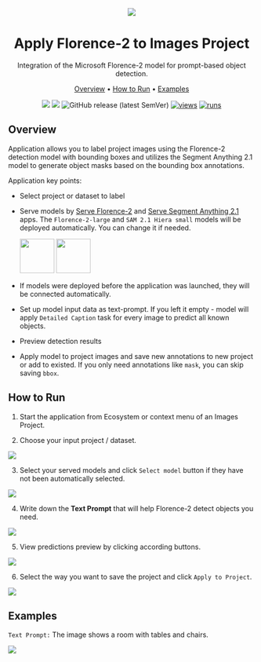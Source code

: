<div align="center" markdown>
<img src="https://github.com/user-attachments/assets/42f08187-a610-49a9-9377-5f49853049e0" />

# Apply Florence-2 to Images Project

Integration of the Microsoft Florence-2 model for prompt-based object detection.

<p align="center">
  <a href="#Overview">Overview</a> •
  <a href="#How-to-Run">How to Run</a> •
  <a href="#Examples">Examples</a>
</p>

[![](https://img.shields.io/badge/supervisely-ecosystem-brightgreen)](https://ecosystem.supervisely.com/apps/supervisely-ecosystem/apply-florence-2-to-images-project)
[![](https://img.shields.io/badge/slack-chat-green.svg?logo=slack)](https://supervisely.com/slack)
![GitHub release (latest SemVer)](https://img.shields.io/github/v/release/supervisely-ecosystem/apply-florence-2-to-images-project)
[![views](https://app.supervisely.com/img/badges/views/supervisely-ecosystem/apply-florence-2-to-images-project.png)](https://supervisely.com)
[![runs](https://app.supervisely.com/img/badges/runs/supervisely-ecosystem/apply-florence-2-to-images-project.png)](https://supervisely.com)

</div>

## Overview

Application allows you to label project images using the Florence-2 detection model with bounding boxes and utilizes the Segment Anything 2.1 model to generate object masks based on the bounding box annotations.

Application key points:

- Select project or dataset to label
- Serve models by [Serve Florence-2](https://ecosystem.supervisely.com/apps/serve-florence-2) and [Serve Segment Anything 2.1](https://ecosystem.supervisely.com/apps/serve-segment-anything-2) apps. The `Florence-2-large` and `SAM 2.1 Hiera small` models will be deployed automatically. You can change it if needed.

  <img data-key="sly-module-link" data-module-slug="supervisely-ecosystem/serve-florence-2" src="https://user-images.githubusercontent.com/placeholder" height="70px" margin-bottom="20px"/>

  <img data-key="sly-module-link" data-module-slug="supervisely-ecosystem/serve-segment-anything-2" src="https://user-images.githubusercontent.com/placeholder" height="70px" margin-bottom="20px"/>

- If models were deployed before the application was launched, they will be connected automatically.
- Set up model input data as text-prompt. If you left it empty - model will apply `Detailed Caption` task for every image to predict all known objects.
- Preview detection results
- Apply model to project images and save new annotations to new project or add to existed. If you only need annotations like `mask`, you can skip saving `bbox`.

## How to Run

1. Start the application from Ecosystem or context menu of an Images Project.

2. Choose your input project / dataset.

<img src="https://github.com/user-attachments/assets/7245ce39-5935-4cba-a1fb-a1cf1640ffbf" />

3. Select your served models and click `Select model` button if they have not been automatically selected.

<img src="https://github.com/user-attachments/assets/ed22476d-831b-415e-b7f8-6aa5cb83d713" />

4. Write down the **Text Prompt** that will help Florence-2 detect objects you need.

<img src="https://github.com/user-attachments/assets/f61070cb-5538-44d6-b00d-cbf56c01e416" />

5. View predictions preview by clicking according buttons.

<img src="https://github.com/user-attachments/assets/68f08021-7ef8-45bd-b4fe-de8e996cb1a2" />

6. Select the way you want to save the project and click `Apply to Project`.

<img src="https://github.com/user-attachments/assets/79c67c97-bf50-4707-a7d1-ce1602a10302" />

## Examples

`Text Prompt:` The image shows a room with tables and chairs.

<img src="https://github.com/user-attachments/assets/6d5d9100-df6f-4908-b524-207bc993c842" />
